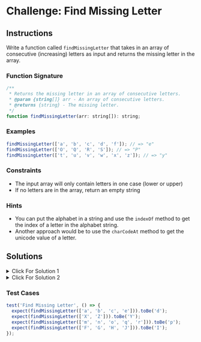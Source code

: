 # Challenge: Find Missing Letter

## Instructions

Write a function called `findMissingLetter` that takes in an array of consecutive (increasing) letters as input and returns the missing letter in the array.

### Function Signature

```js
/**
 * Returns the missing letter in an array of consecutive letters.
 * @param {string[]} arr - An array of consecutive letters.
 * @returns {string} - The missing letter.
 */
function findMissingLetter(arr: string[]): string;
```

### Examples

```js
findMissingLetter(['a', 'b', 'c', 'd', 'f']); // => "e"
findMissingLetter(['O', 'Q', 'R', 'S']); // => "P"
findMissingLetter(['t', 'u', 'v', 'w', 'x', 'z']); // => "y"
```

### Constraints

- The input array will only contain letters in one case (lower or upper)
- If no letters are in the array, return an empty string

### Hints

- You can put the alphabet in a string and use the `indexOf` method to get the index of a letter in the alphabet string.
- Another approach would be to use the `charCodeAt` method to get the unicode value of a letter. 

## Solutions

<details>
  <summary>Click For Solution 1 </summary>

```js
function findMissingLetter(arr) {
  const alphabet = 'abcdefghijklmnopqrstuvwxyzABCDEFGHIJKLMNOPQRSTUVWXYZ';
  const startIndex = alphabet.indexOf(arr[0]);

  for (let i = 0; i < arr.length; i++) {
    if (arr[i] !== alphabet[startIndex + i]) {
      return alphabet[startIndex + i];
    }
  }

  return '';
}
```

### Explanation

- Declare a variable `alphabet` and assign it a string of all the letters of the alphabet.
- Declare a variable `startIndex` and assigned it the index of the first letter of the input array in the `alphabet` string.
- Loop through the input array and check if the current letter in the input array is not equal to the letter at the current index in the `alphabet` string.
- If it is not equal, return the letter at the current index in the `alphabet` string.
- If we get to the end of the loop without returning anything, we return an empty string.

</details>

<details>
  <summary>Click For Solution 2 </summary>

```js
function findMissingLetter(arr) {
  let start = arr[0].charCodeAt(0);
  for (let i = 1; i < arr.length; i++) {
    const current = arr[i].charCodeAt(0);
    if (current - start > 1) {
      return String.fromCharCode(start + 1);
    }
    start = current;
  } 
  return '';
}
```

### Explanation

- Declare a variable `start` and assigned it the ASCII code of the first letter of the input array.
- Loop through the input array and check if the ASCII code of the current letter minus the ASCII code of the previous letter is greater than 1.
- If it is, return the letter that is one greater than the previous letter.
- If we get to the end of the loop without returning anything, we return an empty string.

</details>

### Test Cases

```js
test('Find Missing Letter', () => {
  expect(findMissingLetter(['a', 'b', 'c', 'e'])).toBe('d');
  expect(findMissingLetter(['X', 'Z'])).toBe('Y');
  expect(findMissingLetter(['m', 'n', 'o', 'q', 'r'])).toBe('p');
  expect(findMissingLetter(['F', 'G', 'H', 'J'])).toBe('I');
});
```
